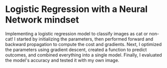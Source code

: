 # Logistic Regression with a Neural Network mindset
Implementing a logistic regression model to classify images as cat or non-cat! I started by initializing the parameters, then performed forward and backward propagation to compute the cost and gradients. Next, I optimized the parameters using gradient descent, created a function to predict outcomes, and combined everything into a single model. Finally, I evaluated the model's accuracy and tested it with my own image.
